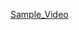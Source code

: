 [Sample_Video](https://user-images.githubusercontent.com/98804363/210074874-2a40fdad-a70b-43b4-a574-93874d7491cc.webm)
